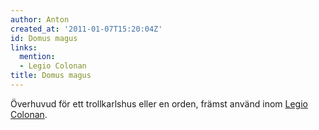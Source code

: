 ```yaml
---
author: Anton
created_at: '2011-01-07T15:20:04Z'
id: Domus magus
links:
  mention:
  - Legio Colonan
title: Domus magus
---
```


Överhuvud för ett trollkarlshus eller en orden, främst använd inom [Legio Colonan].

  [Legio Colonan]: Legio_Colonan
